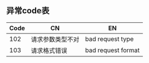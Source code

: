 ## 异常code表
| Code   | CN  | EN                                            |
|--------|-----|-----------------------------------------------|
| 102    | 请求参数类型不对 | bad request type                              |
|103     | 请求格式错误 | bad request format|
